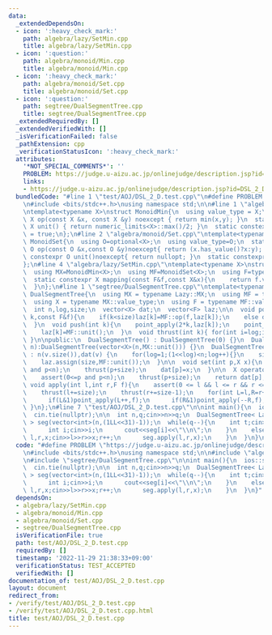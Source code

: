 ```yaml
---
data:
  _extendedDependsOn:
  - icon: ':heavy_check_mark:'
    path: algebra/lazy/SetMin.cpp
    title: algebra/lazy/SetMin.cpp
  - icon: ':question:'
    path: algebra/monoid/Min.cpp
    title: algebra/monoid/Min.cpp
  - icon: ':heavy_check_mark:'
    path: algebra/monoid/Set.cpp
    title: algebra/monoid/Set.cpp
  - icon: ':question:'
    path: segtree/DualSegmentTree.cpp
    title: segtree/DualSegmentTree.cpp
  _extendedRequiredBy: []
  _extendedVerifiedWith: []
  _isVerificationFailed: false
  _pathExtension: cpp
  _verificationStatusIcon: ':heavy_check_mark:'
  attributes:
    '*NOT_SPECIAL_COMMENTS*': ''
    PROBLEM: https://judge.u-aizu.ac.jp/onlinejudge/description.jsp?id=DSL_2_D
    links:
    - https://judge.u-aizu.ac.jp/onlinejudge/description.jsp?id=DSL_2_D
  bundledCode: "#line 1 \"test/AOJ/DSL_2_D.test.cpp\"\n#define PROBLEM \"https://judge.u-aizu.ac.jp/onlinejudge/description.jsp?id=DSL_2_D\"\
    \n#include <bits/stdc++.h>\nusing namespace std;\n\n#line 1 \"algebra/monoid/Min.cpp\"\
    \ntemplate<typename X>\nstruct MonoidMin{\n  using value_type = X;\n  static constexpr\
    \ X op(const X &x, const X &y) noexcept { return min(x,y); }\n  static constexpr\
    \ X unit() { return numeric_limits<X>::max()/2; }\n  static constexpr bool commute\
    \ = true;\n};\n#line 2 \"algebra/monoid/Set.cpp\"\ntemplate<typename X>\nstruct\
    \ MonoidSet{\n  using O=optional<X>;\n  using value_type=O;\n  static constexpr\
    \ O op(const O &x,const O &y)noexcept{ return (x.has_value()?x:y); }\n  static\
    \ constexpr O unit()noexcept{ return nullopt; }\n  static constexpr bool commute=false;\n\
    };\n#line 4 \"algebra/lazy/SetMin.cpp\"\ntemplate<typename X>\nstruct LazySetMin{\n\
    \  using MX=MonoidMin<X>;\n  using MF=MonoidSet<X>;\n  using F=typename MF::value_type;\n\
    \  static constexpr X mapping(const F&f,const X&x){\n    return f.value_or(x);\n\
    \  }\n};\n#line 1 \"segtree/DualSegmentTree.cpp\"\ntemplate<typename Lazy>\nclass\
    \ DualSegmentTree{\n  using MX = typename Lazy::MX;\n  using MF = typename Lazy::MF;\n\
    \  using X = typename MX::value_type;\n  using F = typename MF::value_type;\n\
    \  int n,log,size;\n  vector<X> dat;\n  vector<F> laz;\n\n  void point_apply(int\
    \ k,const F&f){\n    if(k<size)laz[k]=MF::op(f,laz[k]);\n    else dat[k-size]=Lazy::mapping(f,dat[k-size]);\n\
    \  }\n  void push(int k){\n    point_apply(2*k,laz[k]);\n    point_apply(2*k+1,laz[k]);\n\
    \    laz[k]=MF::unit();\n  }\n  void thrust(int k){ for(int i=log;i;i--)push(k>>i);\
    \ }\n\npublic:\n  DualSegmentTree() : DualSegmentTree(0) {}\n  DualSegmentTree(int\
    \ n):DualSegmentTree(vector<X>(n,MX::unit())) {}\n  DualSegmentTree(const vector<X>&v)\
    \ : n(v.size()),dat(v) {\n    for(log=1;(1<<log)<n;log++){}\n    size=1<<log;\n\
    \    laz.assign(size,MF::unit());\n  }\n\n  void set(int p,X x){\n    assert(0<=p\
    \ and p<n);\n    thrust(p+size);\n    dat[p]=x;\n  }\n\n  X operator[](int p){\n\
    \    assert(0<=p and p<n);\n    thrust(p+size);\n    return dat[p];\n  }\n\n \
    \ void apply(int l,int r,F f){\n    assert(0 <= l && l <= r && r <= n);\n    if(l==r)return;\n\
    \    thrust(l+=size);\n    thrust(r+=size-1);\n    for(int L=l,R=r+1;L<R;L>>=1,R>>=1){\n\
    \      if(L&1)point_apply(L++,f);\n      if(R&1)point_apply(--R,f);\n    }\n \
    \ }\n};\n#line 7 \"test/AOJ/DSL_2_D.test.cpp\"\n\nint main(){\n  ios::sync_with_stdio(false);\n\
    \  cin.tie(nullptr);\n\n  int n,q;cin>>n>>q;\n  DualSegmentTree< LazySetMin<int>\
    \ > seg(vector<int>(n,(1LL<<31)-1));\n  while(q--){\n    int t;cin>>t;\n    if(t){\n\
    \      int i;cin>>i;\n      cout<<seg[i]<<\"\\n\";\n    }\n    else{\n      int\
    \ l,r,x;cin>>l>>r>>x;r++;\n      seg.apply(l,r,x);\n    }\n  }\n}\n"
  code: "#define PROBLEM \"https://judge.u-aizu.ac.jp/onlinejudge/description.jsp?id=DSL_2_D\"\
    \n#include <bits/stdc++.h>\nusing namespace std;\n\n#include \"algebra/lazy/SetMin.cpp\"\
    \n#include \"segtree/DualSegmentTree.cpp\"\n\nint main(){\n  ios::sync_with_stdio(false);\n\
    \  cin.tie(nullptr);\n\n  int n,q;cin>>n>>q;\n  DualSegmentTree< LazySetMin<int>\
    \ > seg(vector<int>(n,(1LL<<31)-1));\n  while(q--){\n    int t;cin>>t;\n    if(t){\n\
    \      int i;cin>>i;\n      cout<<seg[i]<<\"\\n\";\n    }\n    else{\n      int\
    \ l,r,x;cin>>l>>r>>x;r++;\n      seg.apply(l,r,x);\n    }\n  }\n}"
  dependsOn:
  - algebra/lazy/SetMin.cpp
  - algebra/monoid/Min.cpp
  - algebra/monoid/Set.cpp
  - segtree/DualSegmentTree.cpp
  isVerificationFile: true
  path: test/AOJ/DSL_2_D.test.cpp
  requiredBy: []
  timestamp: '2022-11-29 21:38:33+09:00'
  verificationStatus: TEST_ACCEPTED
  verifiedWith: []
documentation_of: test/AOJ/DSL_2_D.test.cpp
layout: document
redirect_from:
- /verify/test/AOJ/DSL_2_D.test.cpp
- /verify/test/AOJ/DSL_2_D.test.cpp.html
title: test/AOJ/DSL_2_D.test.cpp
---
```

